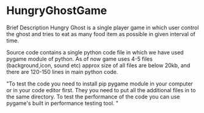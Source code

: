 # HungryGhostGame

Brief Description
Hungry Ghost is a single player game in which user control the ghost and tries to eat as many food item as possible in given interval of time.

Source code contains a single python code file in which we have used pygame module of python. 
As of now game uses 4-5 files (background,icon, sound etc) approx size of all files are below 20kb, and there are 120-150 lines in main python code.

"To test the code you need to install pip pygame module in your computer or in your code editor first.
They you need to put all the additional files in to the same directory.
To test the performance of the code you can use pygame's built in performance testing tool.
"
